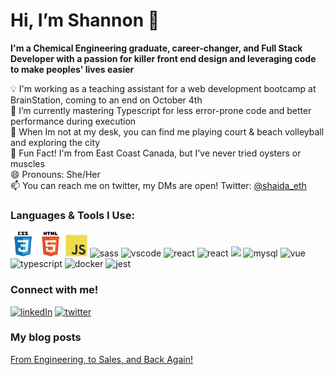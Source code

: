 <h1>Hi, I’m Shannon 🌻 </h1>

<b>I'm a Chemical Engineering graduate, career-changer, and Full Stack Developer with a passion for killer front end design and leveraging code to make peoples' lives easier</b>

💡 I'm working as a teaching assistant for a web development bootcamp at BrainStation, coming to an end on October 4th<br>
🌱 I’m currently mastering Typescript for less error-prone code and better performance during execution<br>
🌟 When Im not at my desk, you can find me playing court & beach volleyball and exploring the city <br>
📍 Fun Fact! I'm from East Coast Canada, but I've never tried oysters or muscles<br>
😄 Pronouns: She/Her <br>
📫 You can reach me on twitter, my DMs are open! Twitter: [@shaida_eth](https://twitter.com/shaida_eth)

<h3>Languages & Tools I Use:</h3>
<p><img src="https://raw.githubusercontent.com/devicons/devicon/master/icons/css3/css3-original-wordmark.svg" alt="css3" width="40" height="40"/>
<img src="https://raw.githubusercontent.com/devicons/devicon/master/icons/html5/html5-original-wordmark.svg" alt="html5" width="40" height="40"/>
<img src="https://raw.githubusercontent.com/devicons/devicon/master/icons/javascript/javascript-original.svg" alt="javascript" width="35" height="35"/>
<img src="https://cdn.jsdelivr.net/gh/devicons/devicon/icons/sass/sass-original.svg" alt="sass" width="40" height="40"/>
<img src="https://cdn.jsdelivr.net/gh/devicons/devicon/icons/vscode/vscode-original.svg" alt="vscode" width="35" height="35"/>
<img src="https://cdn.jsdelivr.net/gh/devicons/devicon/icons/react/react-original.svg" alt="react" width="37" height="37" />
<img src="https://cdn.jsdelivr.net/gh/devicons/devicon/icons/firebase/firebase-plain.svg" alt="react" width="37" height="37" />
<img src="https://cdn.jsdelivr.net/gh/devicons/devicon/icons/nodejs/nodejs-original.svg" width:="37" height="37" />
<img src="https://cdn.jsdelivr.net/gh/devicons/devicon/icons/mysql/mysql-plain.svg" alt="mysql" width="37" height="37" />
<img src="https://cdn.jsdelivr.net/gh/devicons/devicon/icons/vuejs/vuejs-original.svg" alt="vue" width="37" height="37"  />
<img src="https://cdn.jsdelivr.net/gh/devicons/devicon/icons/typescript/typescript-plain.svg" alt="typescript" width="37" height="37" />
<img src="https://cdn.jsdelivr.net/gh/devicons/devicon/icons/docker/docker-plain.svg" alt="docker" width="37" height="37" />
<img src="https://cdn.jsdelivr.net/gh/devicons/devicon/icons/jest/jest-plain.svg" alt="jest" width="37" height="37"/>



<h3>Connect with me!</h3>
<p><a href="https://www.linkedin.com/in/shannonyazdani/" target="_blank" rel="noreferrer"><img src="https://cdn.jsdelivr.net/gh/devicons/devicon/icons/linkedin/linkedin-original.svg"  alt="linkedIn" width="25" height="25" /></a>
<a href="https://twitter.com/shaida_eth" target="_blank" rel="noreferrer"><img src="https://cdn.jsdelivr.net/gh/devicons/devicon/icons/twitter/twitter-original.svg" alt="twitter" width="25" height="25" /></a></p>

### My blog posts
[From Engineering, to Sales, and Back Again!](https://shannonshaida.hashnode.dev/my-career-change)

